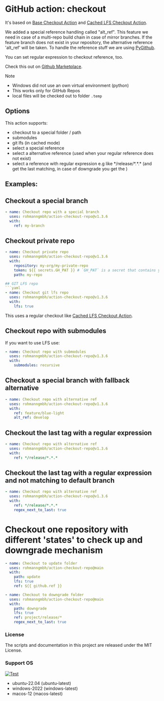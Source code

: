 # GitHub action: checkout

It's based on [Base Checkout Action](https://github.com/actions/checkout) and [Cached LFS Checkout Action](https://github.com/nschloe/action-cached-lfs-checkout).

We added a special reference handling called "alt_ref". This feature we need in case of a multi-repo build chain in case of mirror branches. If the feature branch does not exist in your repository, the alternative reference 'alt_ref' will be taken. To handle the reference stuff we are using [PyGithub](https://github.com/PyGithub/PyGithub).

You can set regular expression to checkout reference, too.

Check this out on [Github Marketplace](https://github.com/marketplace/actions/checkout-repo).

> [!Note]
> - Windows did not use an own virtual environment (python)
> - This works only for GitHub Repos
> - local files will be checked out to folder `.temp`

## Options

This action supports:
- checkout to a special folder / path
- submodules
- git lfs (in cached mode)
- select a special reference
- select a alternative reference (used when your regular reference does not exist)
- select a reference with regular expression e.g like \*/release/\*.\*.\* (and get the last matching, in case of downgrade you get the )

## Examples:

## Checkout a special branch
```yaml
- name: Checkout repo with a special branch
  uses: rohmanngmbh/action-checkout-repo@v1.3.6
  with:
    ref: my-branch
```

## Checkout private repo
```yaml
- name: Checkout private repo
  uses: rohmanngmbh/action-checkout-repo@v1.3.6
  with:
    repository: my-org/my-private-repo
    token: ${{ secrets.GH_PAT }} # `GH_PAT` is a secret that contains your PAT
    path: my-repo

## GIT LFS repo
```yaml
- name: Checkout git lfs repo
  uses: rohmanngmbh/action-checkout-repo@v1.3.6
  with:
    lfs: true
```
This uses a regular checkout like [Cached LFS Checkout Action](https://github.com/nschloe/action-cached-lfs-checkout).

## Checkout repo with submodules
If you want to use LFS use:

```yaml
- name: Checkout repo with submodules
  uses: rohmanngmbh/action-checkout-repo@v1.3.6
  with:
    submodules: recursive
```

## Checkout a special branch with fallback alternative
```yaml
- name: Checkout repo with alternative ref
  uses: rohmanngmbh/action-checkout-repo@v1.3.6
  with:
    ref: feature/blue-light
    alt_ref: develop
```

## Checkout the last tag with a regular expression
```yaml
- name: Checkout repo with alternative ref
  uses: rohmanngmbh/action-checkout-repo@v1.3.6
  with:
    ref: */release/*.*.* 
```

## Checkout the last tag with a regular expression and not matching to default branch
```yaml
- name: Checkout repo with alternative ref
  uses: rohmanngmbh/action-checkout-repo@v1.3.6
  with:
    ref: */release/*.*.* 
    regex_next_to_last: true
```

# Checkout one repository with different 'states' to check up and downgrade mechanism 
```yaml
- name: Checkout to update folder
  uses: rohmanngmbh/action-checkout-repo@main
  with:
    path: update
    lfs: true
    ref: ${{ github.ref }}

- name: Checkout to downgrade folder
  uses: rohmanngmbh/action-checkout-repo@main
  with:
    path: downgrade
    lfs: true
    ref: project/release/*
    regex_next_to_last: true
```


### License

The scripts and documentation in this project are released under the MIT License.


### Support OS

[![Test](https://github.com/rohmanngmbh/action-checkout-repo/actions/workflows/ci.yml/badge.svg)](https://github.com/rohmanngmbh/action-checkout-repo/actions/workflows/ci.yml)

* ubuntu-22.04 (ubuntu-latest)
* windows-2022 (windows-latest)
* macos-12 (macos-latest)
